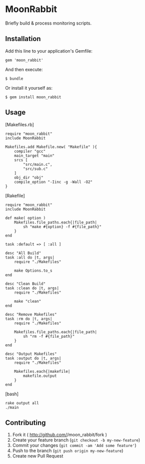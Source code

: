 # MoonRabbit

Briefly build & process monitoring scripts.

## Installation

Add this line to your application's Gemfile:

    gem 'moon_rabbit'

And then execute:

    $ bundle

Or install it yourself as:

    $ gem install moon_rabbit

## Usage

[Makefiles.rb]  

    require "moon_rabbit"
    include MoonRabbit
    
    Makefiles.add Makefile.new( "Makefile" ){
        compiler "gcc"
        main_target "main"
        srcs [
            "src/main.c",
            "src/sub.c"
        ]
        obj_dir "obj"
        compile_option "-Iinc -g -Wall -O2"
    }

[Rakefile]  

    require "moon_rabbit"
    include MoonRabbit
    
    def make( option )
        Makefiles.file_paths.each{|file_path|
            sh "make #{option} -f #{file_path}"
        }
    end
    
    task :default => [ :all ]
    
    desc "All Build"
    task :all do |t, args|
        require "./Makefiles"
        
        make Options.to_s
    end
    
    desc "Clean Build"
    task :clean do |t, args|
        require "./Makefiles"
        
        make "clean"
    end
    
    desc "Remove Makefiles"
    task :rm do |t, args|
        require "./Makefiles"
        
        Makefiles.file_paths.each{|file_path|
            sh "rm -f #{file_path}"
        }
    end
    
    desc "Output Makefiles"
    task :output do |t, args|
        require "./Makefiles"
        
        Makefiles.each{|makefile|
            makefile.output
        }
    end

[bash]  

    rake output all
    ./main

## Contributing

1. Fork it ( http://github.com/<my-github-username>/moon_rabbit/fork )
2. Create your feature branch (`git checkout -b my-new-feature`)
3. Commit your changes (`git commit -am 'Add some feature'`)
4. Push to the branch (`git push origin my-new-feature`)
5. Create new Pull Request
